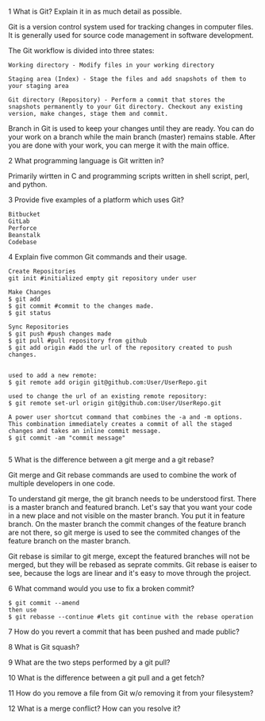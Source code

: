 1 What is Git? Explain it in as much detail as possible.

Git is a version control system used for tracking changes in computer files. It is generally used for source code management in software development. 

The Git workflow is divided into three states:

```
Working directory - Modify files in your working directory

Staging area (Index) - Stage the files and add snapshots of them to your staging area

Git directory (Repository) - Perform a commit that stores the snapshots permanently to your Git directory. Checkout any existing version, make changes, stage them and commit.
```

Branch in Git is used to keep your changes until they are ready. You can do your work on a branch while the main branch (master) remains stable. After you are done with your work, you can merge it with the main office.

 
2 What programming language is Git written in?

Primarily wirtten in C and programming scripts written in shell script, perl, and python. 

3 Provide five examples of a platform which uses Git?

```
Bitbucket 
GitLab
Perforce
Beanstalk
Codebase

```


4 Explain five common Git commands and their usage. 

```
Create Repositories
git init #initialized empty git repository under user

Make Changes
$ git add 
$ git commit #commit to the changes made. 
$ git status 

Sync Repositories
$ git push #push changes made
$ git pull #pull repository from github 
$ git add origin #add the url of the repository created to push changes. 


used to add a new remote:
$ git remote add origin git@github.com:User/UserRepo.git

used to change the url of an existing remote repository:
$ git remote set-url origin git@github.com:User/UserRepo.git

A power user shortcut command that combines the -a and -m options. This combination immediately creates a commit of all the staged changes and takes an inline commit message.
$ git commit -am "commit message"


```


5 What is the difference between a git merge and a git rebase?

Git merge and Git rebase commands are used to combine the work of multiple developers in one code. 

To understand git merge, the git branch needs to be understood first. There is a master branch and featured branch. Let's say that you want your code in a new place and not visible on the master branch. You put it in feature branch. On the master branch the commit changes of the feature branch are not there, so git merge is used to see the commited changes of the feature branch on the master branch. 

Git rebase is similar to git merge, except the featured branches will not be merged, but they will be rebased as seprate commits. Git rebase is eaiser to see, because the logs are linear and it's easy to move through the project.   

6 What command would you use to fix a broken commit?

```
$ git commit --amend
then use 
$ git rebasse --continue #lets git continue with the rebase operation
```

7 How do you revert a commit that has been pushed and made public?

8 What is Git squash?

9  What are the two steps performed by a git pull?

10  What is the difference between a git pull and a get fetch?

11  How do you remove a file from Git w/o removing it from your filesystem?

12  What is a merge conflict? How can you resolve it?
